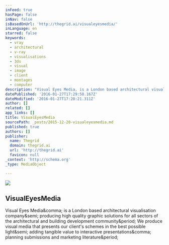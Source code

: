 ```yaml
---
inFeed: true
hasPage: false
inNav: false
isBasedOnUrl: 'http://thegrid.ai/visualeyesmedia/'
inLanguage: en
starred: false
keywords:
  - vray
  - architectural
  - v-ray
  - visualisations
  - 3ds
  - visual
  - image
  - client
  - montages
  - computer
description: "Visual Eyes Media, is a London based architectural visualisation company; producing high quality graphic solutions for all sectors of the architectural and building development community. We produce visual media that presents our client's schemes in the best possible light; adding tangible value to interactive presentations, planning submissions and marketing literature."
datePublished: '2016-01-27T17:29:58.167Z'
dateModified: '2016-01-27T17:28:21.311Z'
author: []
related: []
app_links: []
title: VisualEyesMedia
sourcePath: _posts/2015-12-20-visualeyesmedia.md
published: true
authors: []
publisher:
  name: Thegrid
  domain: thegrid.ai
  url: 'http://thegrid.ai'
  favicon: null
_context: 'http://schema.org'
_type: MediaObject

---
```

![](https://the-grid-user-content.s3-us-west-2.amazonaws.com/e49bab60-ffd4-4fbf-a476-8def0f3aa59c.jpg)

<article style=""><h1>VisualEyesMedia</h1><p>Visual Eyes Media&amp;comma; is a London based architectural visualisation company&amp;semi; producing high quality graphic solutions for all sectors of the architectural and building development community&amp;period; We produce visual media that presents our client's schemes in the best possible light&amp;semi; adding tangible value to interactive presentations&amp;comma; planning submissions and marketing literature&amp;period;</p></article>